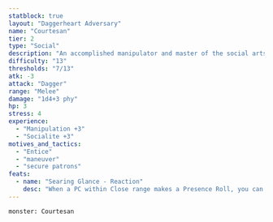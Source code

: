 ```yaml
---
statblock: true
layout: "Daggerheart Adversary"
name: "Courtesan"
tier: 2
type: "Social"
description: "An accomplished manipulator and master of the social arts."
difficulty: "13"
thresholds: "7/13"
atk: -3
attack: "Dagger"
range: "Melee"
damage: "1d4+3 phy"
hp: 3
stress: 4
experience:
  - "Manipulation +3"
  - "Socialite +3"
motives_and_tactics:
  - "Entice"
  - "maneuver"
  - "secure patrons"
feats:
  - name: "Searing Glance - Reaction"
    desc: "When a PC within Close range makes a Presence Roll, you can mark a Stress to cast a gaze toward the aftermath. On the target’s failure, they must mark 2 Stress and are Vulnerable until the scene ends or they succeed on a social action against the Courtesan. On the target’s success, they must mark a Stress."
---
```


```statblock
monster: Courtesan
```